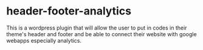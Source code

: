 # header-footer-analytics
This is a wordpress plugin that will allow the user to put in codes in their theme's header and footer and be able to connect their website with google webapps especially analytics.
